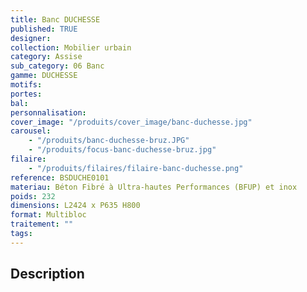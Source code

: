 ```yaml
---
title: Banc DUCHESSE
published: TRUE
designer:
collection: Mobilier urbain
category: Assise
sub_category: 06 Banc
gamme: DUCHESSE
motifs:
portes:
bal:
personnalisation:
cover_image: "/produits/cover_image/banc-duchesse.jpg"
carousel:
    - "/produits/banc-duchesse-bruz.JPG"
    - "/produits/focus-banc-duchesse-bruz.jpg"
filaire:
    - "/produits/filaires/filaire-banc-duchesse.png"
reference: BSDUCHE0101
materiau: Béton Fibré à Ultra-hautes Performances (BFUP) et inox
poids: 232
dimensions: L2424 x P635 H800
format: Multibloc
traitement: ""
tags:
---
```


## Description
